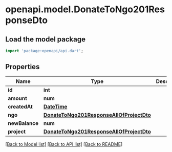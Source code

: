 # openapi.model.DonateToNgo201ResponseDto

## Load the model package
```dart
import 'package:openapi/api.dart';
```

## Properties
Name | Type | Description | Notes
------------ | ------------- | ------------- | -------------
**id** | **int** |  | 
**amount** | **num** |  | 
**createdAt** | [**DateTime**](DateTime.md) |  | 
**ngo** | [**DonateToNgo201ResponseAllOfProjectDto**](DonateToNgo201ResponseAllOfProjectDto.md) |  | 
**newBalance** | **num** |  | 
**project** | [**DonateToNgo201ResponseAllOfProjectDto**](DonateToNgo201ResponseAllOfProjectDto.md) |  | [optional] 

[[Back to Model list]](../README.md#documentation-for-models) [[Back to API list]](../README.md#documentation-for-api-endpoints) [[Back to README]](../README.md)


